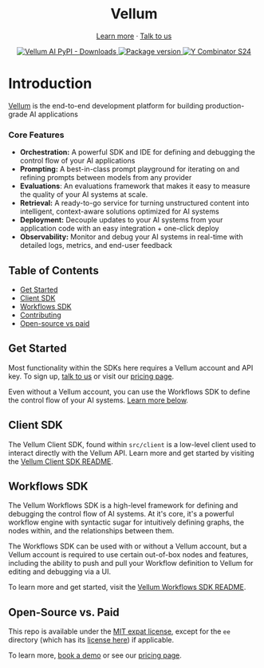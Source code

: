 <p align="center">
  <h1 align="center">
  Vellum
  </h1>
  <p align="center">
    <a href="https://vellum.ai">Learn more</a>
    ·
    <a href="https://www.vellum.ai/landing-pages/request-demo">Talk to us</a>
  </p>
</p>

<p align="center">
  <a href="https://pepy.tech/project/vellum-ai">
    <img src="https://img.shields.io/pypi/dm/vellum-ai" alt="Vellum AI PyPI - Downloads" >
  </a>
  <a href="https://pypi.org/project/vellum-ai" target="_blank">
    <img src="https://img.shields.io/pypi/v/vellum-ai?color=%2334D058&label=pypi%20package" alt="Package version">
  </a>
  <a href="https://www.ycombinator.com/companies/vellum">
    <img src="https://img.shields.io/badge/Y%20Combinator-W23-orange?style=flat-square" alt="Y Combinator S24">
  </a>
</p>

# Introduction


[Vellum](https://www.vellum.ai/) is the end-to-end development platform for building production-grade AI applications

### Core Features

- **Orchestration:** A powerful SDK and IDE for defining and debugging the control flow of your AI applications
- **Prompting:** A best-in-class prompt playground for iterating on and refining prompts between models from any provider
- **Evaluations**: An evaluations framework that makes it easy to measure the quality of your AI systems at scale.
- **Retrieval:** A ready-to-go service for turning unstructured content into intelligent, context-aware solutions
  optimized for AI systems
- **Deployment:** Decouple updates to your AI systems from your application code with an easy integration +
  one-click deploy
- **Observability:** Monitor and debug your AI systems in real-time with detailed logs, metrics, and end-user feedback

## Table of Contents

- [Get Started](#get-started)
- [Client SDK](#client-sdk)
- [Workflows SDK](#workflows-sdk)
- [Contributing](#contributing)
- [Open-source vs paid](#open-source-vs-paid)


## Get Started
Most functionality within the SDKs here requires a Vellum account and API key. To sign up, [talk to us](https://www.vellum.ai/landing-pages/request-demo)
or visit our [pricing page](https://www.vellum.ai/pricing).

Even without a Vellum account, you can use the Workflows SDK to define the control flow of your AI systems. [Learn
more below](#workflows-sdk).



## Client SDK
The Vellum Client SDK, found within `src/client` is a low-level client used to interact directly with the Vellum API.
Learn more and get started by visiting the [Vellum Client SDK README](/src/vellum/client/README.md).


## Workflows SDK
The Vellum Workflows SDK is a high-level framework for defining and debugging the control flow of AI systems. At
it's core, it's a powerful workflow engine with syntactic sugar for intuitively defining graphs, the nodes within,
and the relationships between them.

The Workflows SDK can be used with or without a Vellum account, but a Vellum account is required to use certain
out-of-box nodes and features, including the ability to push and pull your Workflow definition to Vellum for editing
and debugging via a UI.

To learn more and get started, visit the [Vellum Workflows SDK README](/src/vellum/workflows/README.md).


## Open-Source vs. Paid

This repo is available under the [MIT expat license](https://github.com/vellum-ai/vellum-python-sdks/blob/main/LICENSE), except
for the `ee` directory (which has its [license here](https://github.com/vellum-ai/vellum-python-sdks/blob/main/ee/LICENSE)) if applicable.

To learn more, [book a demo](https://www.vellum.ai/landing-pages/request-demo) or see our [pricing page](https://www.vellum.ai/pricing).